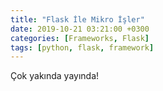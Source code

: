 ```yaml
---
title: "Flask İle Mikro İşler"
date: 2019-10-21 03:21:00 +0300
categories: [Frameworks, Flask]
tags: [python, flask, framework]
---
```


Çok yakında yayında!